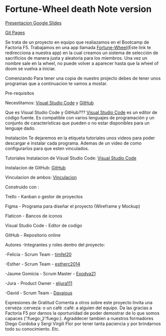 # Fortune-Wheel death Note version

<a href='https://docs.google.com/presentation/d/1CZ9coOZDxAytMdcq8-6hDCn5i_Q_O7CwObKZ-uvWFCY/edit?usp=sharing'>Presentacion Google Slides</a>

<a href='https://fortune-wheel-pinguin.github.io/FortuneWheelV2.0/'>Git Pages</a>

Se trata de un proyecto en equipo que realiazamos en el Bootcamp de Factoria F5. Trabajamos en una app llamada <a href="https://github.com/Fortune-Wheel-pinguin/FortuneWheelV2.0">Fortune-Wheel</a>(Este link te redirecciona a nuestra app) en la cual creamos un sistema de selección de sacrificios de manera justa y aleatoria para los miembros. Una vez un nombre sale en la wheel, no puede volver a aparecer hasta que la wheel of doom se vuelva a iniciar.

Comenzando
Para tener una copia de nuestro projecto debes de tener unos programas que a continuacion te vamos a mostar.

Pre-requisitos 

Necestitamos: <a href='https://code.visualstudio.com/'>Visual Studio Code</a> y <a href='https://github.com/'>GitHub</a>

Que es Visual Studio Code y GitHub???
<a href='https://code.visualstudio.com/'>Visual Studio Code</a> es un editor de código fuente. Es compatible con varios lenguajes de programación y un conjunto de características que pueden o no estar disponibles para un lenguaje dado.





Instalación
Te dejaremos en la etiqueta tutoriales unos videos para poder descargar e instalar cada programa. Ademas de un video de como configurarlos para que esten vinculados.

Tutoriales 
Instalacion de Visual Studio Code: <a href='https://code.visualstudio.com/'>Visual Studio Code</a>

Instalacion de GitHub: <a href='https://github.com/'>GitHub</a>

Vinculacion de ambos: <a href='https://www.youtube.com/watch?v=htstKtlFKeE'>Vinculacion</a>





Construido con :

Trello - Kanban o gestor de proyectos

Figma - Programa para diseñar el proyecto (Wireframe y Mockup)

Flaticon - Bancos de iconos

Visual Studio Code - Editor de codigo

GitHub - Repositorio online




Autores
-Integrantes y roles dentro del proyecto:

-Felicia - Scrum Team - <a href='https://github.com/timfel20'>timfel20</a>

-Esther - Scrum Team - <a href='https://github.com/estherc2014
'>estherc2014</a>

-Jaume Gomicia - Scrum Master - <a href='https://github.com/Exodya21'>Exodya21</a>

-Jura - Product Owner - <a href='https://github.com/eljura111'>eljura111</a>

-David - Scrum Team - <a href='https://github.com/Davaious'>Davaious</a>

Expresiones de Gratitud
Comenta a otros sobre este proyecto
Invita una cerveza :cerveza: o un café :café: a alguien del equipo.
Da las gracias a Factoria F5 por darnos la oportunidad de poder demostrar de lo que somos capaces ( ͡:fuego: ͜ʖ ͡:fuego:).
Agraddecer tambien a nuestros formadores Diego Cordoba y Sergi Virgili Flor por tener tanta paciencia y por brindarnos todo su conocimiento.
Etc.